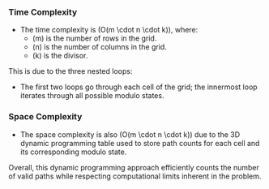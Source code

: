 ### Time Complexity
- The time complexity is \(O(m \cdot n \cdot k)\), where:
  - \(m\) is the number of rows in the grid.
  - \(n\) is the number of columns in the grid.
  - \(k\) is the divisor.

This is due to the three nested loops:
- The first two loops go through each cell of the grid; the innermost loop iterates through all possible modulo states.

### Space Complexity
- The space complexity is also \(O(m \cdot n \cdot k)\) due to the 3D dynamic programming table used to store path counts for each cell and its corresponding modulo state.

Overall, this dynamic programming approach efficiently counts the number of valid paths while respecting computational limits inherent in the problem.
